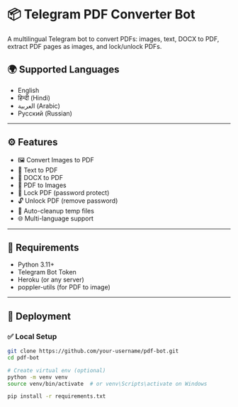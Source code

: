 # 📦 Telegram PDF Converter Bot

A multilingual Telegram bot to convert PDFs: images, text, DOCX to PDF, extract PDF pages as images, and lock/unlock PDFs.

## 🌍 Supported Languages
- English
- हिन्दी (Hindi)
- العربية (Arabic)
- Русский (Russian)

---

## ⚙️ Features

- 🖼️ Convert Images to PDF
- 📝 Text to PDF
- 📄 DOCX to PDF
- 📸 PDF to Images
- 🔐 Lock PDF (password protect)
- 🔓 Unlock PDF (remove password)
- 🧹 Auto-cleanup temp files
- 🌐 Multi-language support

---

## 🧰 Requirements

- Python 3.11+
- Telegram Bot Token
- Heroku (or any server)
- poppler-utils (for PDF to image)

---

## 🚀 Deployment

### ✅ Local Setup

```bash
git clone https://github.com/your-username/pdf-bot.git
cd pdf-bot

# Create virtual env (optional)
python -m venv venv
source venv/bin/activate  # or venv\Scripts\activate on Windows

pip install -r requirements.txt

